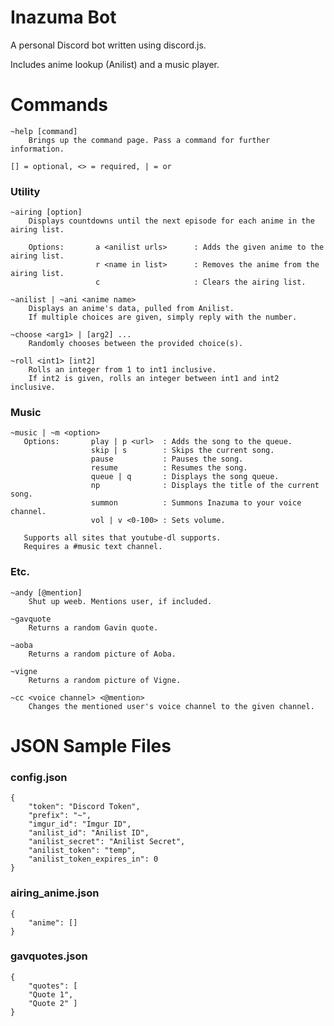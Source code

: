 # Inazuma Bot

A personal Discord bot written using discord.js.

Includes anime lookup (Anilist) and a music player.

# Commands

```
~help [command]
    Brings up the command page. Pass a command for further information.
```

```
[] = optional, <> = required, | = or
```

<h3> Utility </h3>

```
~airing [option]   
    Displays countdowns until the next episode for each anime in the airing list.  
    
    Options:       a <anilist urls>      : Adds the given anime to the airing list.      
                   r <name in list>      : Removes the anime from the airing list.     
                   c                     : Clears the airing list.

~anilist | ~ani <anime name>   
    Displays an anime's data, pulled from Anilist. 
    If multiple choices are given, simply reply with the number.
```

```
~choose <arg1> | [arg2] ...
    Randomly chooses between the provided choice(s).

~roll <int1> [int2]   
    Rolls an integer from 1 to int1 inclusive.
    If int2 is given, rolls an integer between int1 and int2 inclusive.
```

<h3> Music </h3>

```
~music | ~m <option>
   Options:       play | p <url>  : Adds the song to the queue.
                  skip | s        : Skips the current song.
                  pause           : Pauses the song.
                  resume          : Resumes the song.
                  queue | q       : Displays the song queue.
                  np              : Displays the title of the current song.
                  summon          : Summons Inazuma to your voice channel.
                  vol | v <0-100> : Sets volume.
       
   Supports all sites that youtube-dl supports.
   Requires a #music text channel.
```

<h3> Etc. </h3>

```
~andy [@mention]   
    Shut up weeb. Mentions user, if included.

~gavquote
    Returns a random Gavin quote.
```

```
~aoba
    Returns a random picture of Aoba.
    
~vigne   
    Returns a random picture of Vigne.
```

```
~cc <voice channel> <@mention>
    Changes the mentioned user's voice channel to the given channel.
```

# JSON Sample Files
<h3> config.json</h3>

```
{
    "token": "Discord Token",
    "prefix": "~",
    "imgur_id": "Imgur ID",
    "anilist_id": "Anilist ID",
    "anilist_secret": "Anilist Secret",
    "anilist_token": "temp",
    "anilist_token_expires_in": 0
}
```

<h3> airing_anime.json </h3>

```
{
    "anime": []
}
```

<h3> gavquotes.json </h3>

```
{
    "quotes": [
    "Quote 1", 
    "Quote 2" ]
}
```



